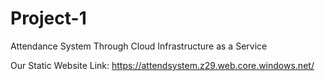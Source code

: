 # Project-1
 Attendance System Through Cloud Infrastructure as a Service

Our Static Website Link: https://attendsystem.z29.web.core.windows.net/
